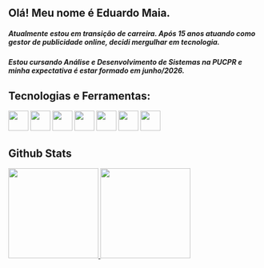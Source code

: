 ## Olá! Meu nome é Eduardo Maia. 

##### Atualmente estou em transição de carreira. Após **15 anos** atuando como gestor de publicidade online, decidi mergulhar em tecnologia.
##### Estou cursando **Análise e Desenvolvimento de Sistemas na PUCPR** e minha expectativa é estar formado em junho/2026.

## Tecnologias e Ferramentas:
<img loading="lazy" src="https://cdn.jsdelivr.net/gh/devicons/devicon@latest/icons/python/python-original.svg" width="40" height="40"/> <img loading="lazy" src="https://cdn.jsdelivr.net/gh/devicons/devicon@latest/icons/javascript/javascript-original.svg" width="40" height="40"/> <img loading="lazy" src="https://cdn.jsdelivr.net/gh/devicons/devicon@latest/icons/pycharm/pycharm-original.svg" width="40" height="40"/> <img loading="lazy" src="https://cdn.jsdelivr.net/gh/devicons/devicon@latest/icons/vscode/vscode-original.svg" width="40" height="40"/> <img loading="lazy" src="https://cdn.jsdelivr.net/gh/devicons/devicon@latest/icons/git/git-original.svg" width="40" height="40"/> <img loading="lazy" src="https://cdn.jsdelivr.net/gh/devicons/devicon@latest/icons/github/github-original.svg" width="40" height="40"/> <img loading="lazy" src="https://cdn.jsdelivr.net/gh/devicons/devicon@latest/icons/photoshop/photoshop-original.svg" width="40" height="40"/>

## Github Stats
<div>
<a href="https://github.com/duardomaia">
<img loading="lazy" height="180em" src="https://github-readme-stats.vercel.app/api/top-langs/?username=duardomaia&layout=compact&langs_count=7&theme=dracula"/>
<img loading="lazy" height="180em" src="https://github-readme-stats.vercel.app/api?username=duardomaia&show_icons=true&theme=dracula&include_all_commits=true&count_private=true"/>
</div>
